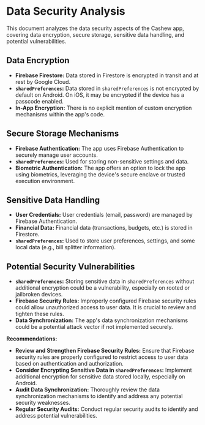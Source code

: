 # Data Security Analysis

This document analyzes the data security aspects of the Cashew app, covering data encryption, secure storage, sensitive data handling, and potential vulnerabilities.

## Data Encryption

- **Firebase Firestore:** Data stored in Firestore is encrypted in transit and at rest by Google Cloud.
- **`sharedPreferences`:** Data stored in `sharedPreferences` is not encrypted by default on Android. On iOS, it may be encrypted if the device has a passcode enabled.
- **In-App Encryption:** There is no explicit mention of custom encryption mechanisms within the app's code.

## Secure Storage Mechanisms

- **Firebase Authentication:** The app uses Firebase Authentication to securely manage user accounts.
- **`sharedPreferences`:** Used for storing non-sensitive settings and data.
- **Biometric Authentication:** The app offers an option to lock the app using biometrics, leveraging the device's secure enclave or trusted execution environment.

## Sensitive Data Handling

- **User Credentials:** User credentials (email, password) are managed by Firebase Authentication.
- **Financial Data:** Financial data (transactions, budgets, etc.) is stored in Firestore.
- **`sharedPreferences`:** Used to store user preferences, settings, and some local data (e.g., bill splitter information).

## Potential Security Vulnerabilities

- **`sharedPreferences`:** Storing sensitive data in `sharedPreferences` without additional encryption could be a vulnerability, especially on rooted or jailbroken devices.
- **Firebase Security Rules:** Improperly configured Firebase security rules could allow unauthorized access to user data. It is crucial to review and tighten these rules.
- **Data Synchronization:** The app's data synchronization mechanisms could be a potential attack vector if not implemented securely.

**Recommendations:**

- **Review and Strengthen Firebase Security Rules:** Ensure that Firebase security rules are properly configured to restrict access to user data based on authentication and authorization.
- **Consider Encrypting Sensitive Data in `sharedPreferences`:** Implement additional encryption for sensitive data stored locally, especially on Android.
- **Audit Data Synchronization:** Thoroughly review the data synchronization mechanisms to identify and address any potential security weaknesses.
- **Regular Security Audits:** Conduct regular security audits to identify and address potential vulnerabilities.